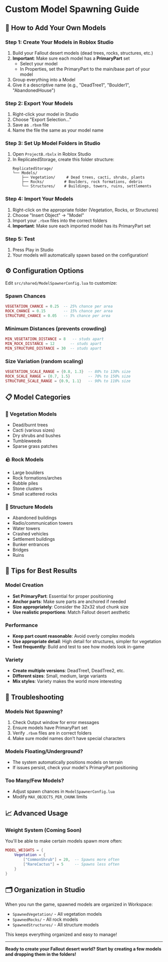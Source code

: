 # Custom Model Spawning Guide

## 🎯 How to Add Your Own Models

### **Step 1: Create Your Models in Roblox Studio**
1. Build your Fallout desert models (dead trees, rocks, structures, etc.)
2. **Important**: Make sure each model has a **PrimaryPart** set
   - Select your model
   - In Properties, set the PrimaryPart to the main/base part of your model
3. Group everything into a Model
4. Give it a descriptive name (e.g., "DeadTree1", "Boulder1", "AbandonedHouse")

### **Step 2: Export Your Models**
1. Right-click your model in Studio
2. Choose "Export Selection..."
3. Save as `.rbxm` file
4. Name the file the same as your model name

### **Step 3: Set Up Model Folders in Studio**
1. Open `ProjectB.rbxlx` in Roblox Studio
2. In ReplicatedStorage, create this folder structure:
   ```
   ReplicatedStorage/
   └── Models/
       ├── Vegetation/     # Dead trees, cacti, shrubs, plants
       ├── Rocks/         # Boulders, rock formations, debris
       └── Structures/    # Buildings, towers, ruins, settlements
   ```

### **Step 4: Import Your Models**
1. Right-click on the appropriate folder (Vegetation, Rocks, or Structures)
2. Choose "Insert Object" → "Model"
3. Import your `.rbxm` files into the correct folders
4. **Important**: Make sure each imported model has its PrimaryPart set

### **Step 5: Test**
1. Press Play in Studio
2. Your models will automatically spawn based on the configuration!

## ⚙️ Configuration Options

Edit `src/shared/ModelSpawnerConfig.lua` to customize:

### **Spawn Chances**
```lua
VEGETATION_CHANCE = 0.25  -- 25% chance per area
ROCK_CHANCE = 0.15        -- 15% chance per area  
STRUCTURE_CHANCE = 0.05   -- 5% chance per area
```

### **Minimum Distances** (prevents crowding)
```lua
MIN_VEGETATION_DISTANCE = 8   -- studs apart
MIN_ROCK_DISTANCE = 12       -- studs apart
MIN_STRUCTURE_DISTANCE = 30  -- studs apart
```

### **Size Variation** (random scaling)
```lua
VEGETATION_SCALE_RANGE = {0.8, 1.3}  -- 80% to 130% size
ROCK_SCALE_RANGE = {0.7, 1.5}        -- 70% to 150% size
STRUCTURE_SCALE_RANGE = {0.9, 1.1}   -- 90% to 110% size
```

## 📋 Model Categories

### **🌵 Vegetation Models**
- Dead/burnt trees
- Cacti (various sizes)
- Dry shrubs and bushes
- Tumbleweeds
- Sparse grass patches

### **🪨 Rock Models** 
- Large boulders
- Rock formations/arches
- Rubble piles
- Stone clusters
- Small scattered rocks

### **🏢 Structure Models**
- Abandoned buildings
- Radio/communication towers
- Water towers
- Crashed vehicles
- Settlement buildings
- Bunker entrances
- Bridges
- Ruins

## 🎯 Tips for Best Results

### **Model Creation**
- **Set PrimaryPart**: Essential for proper positioning
- **Anchor parts**: Make sure parts are anchored if needed
- **Size appropriately**: Consider the 32x32 stud chunk size
- **Use realistic proportions**: Match Fallout desert aesthetic

### **Performance**
- **Keep part count reasonable**: Avoid overly complex models
- **Use appropriate detail**: High detail for structures, simpler for vegetation
- **Test frequently**: Build and test to see how models look in-game

### **Variety**
- **Create multiple versions**: DeadTree1, DeadTree2, etc.
- **Different sizes**: Small, medium, large variants
- **Mix styles**: Variety makes the world more interesting

## 🔧 Troubleshooting

### **Models Not Spawning?**
1. Check Output window for error messages
2. Ensure models have PrimaryPart set
3. Verify `.rbxm` files are in correct folders
4. Make sure model names don't have special characters

### **Models Floating/Underground?**
- The system automatically positions models on terrain
- If issues persist, check your model's PrimaryPart positioning

### **Too Many/Few Models?**
- Adjust spawn chances in `ModelSpawnerConfig.lua`
- Modify `MAX_OBJECTS_PER_CHUNK` limits

## 📈 Advanced Usage

### **Weight System** (Coming Soon)
You'll be able to make certain models spawn more often:
```lua
MODEL_WEIGHTS = {
    Vegetation = {
        ["CommonShrub"] = 20,  -- Spawns more often
        ["RareCactus"] = 5     -- Spawns less often
    }
}
```

## 🗂️ Organization in Studio

When you run the game, spawned models are organized in Workspace:
- `SpawnedVegetation/` - All vegetation models
- `SpawnedRocks/` - All rock models  
- `SpawnedStructures/` - All structure models

This keeps everything organized and easy to manage!

---

**Ready to create your Fallout desert world? Start by creating a few models and dropping them in the folders!**
